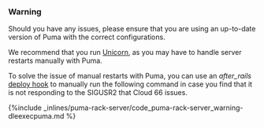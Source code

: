 <!-- post: -->


### Warning

Should you have any issues, please ensure that you are using an up-to-date version of Puma with the correct configurations.

We recommend that you run [Unicorn](/web-server/unicorn-rack-server), as you may have to handle server restarts manually with Puma.




To solve the issue of manual restarts with Puma, you can use an _after_rails_ [deploy hook](/deployment/deploy-hooks) to manually run the following command in case you find that it is not responding to the SIGUSR2 that Cloud 66 issues.



{%include _inlines/puma-rack-server/code_puma-rack-server_warning-dleexecpuma.md %}


